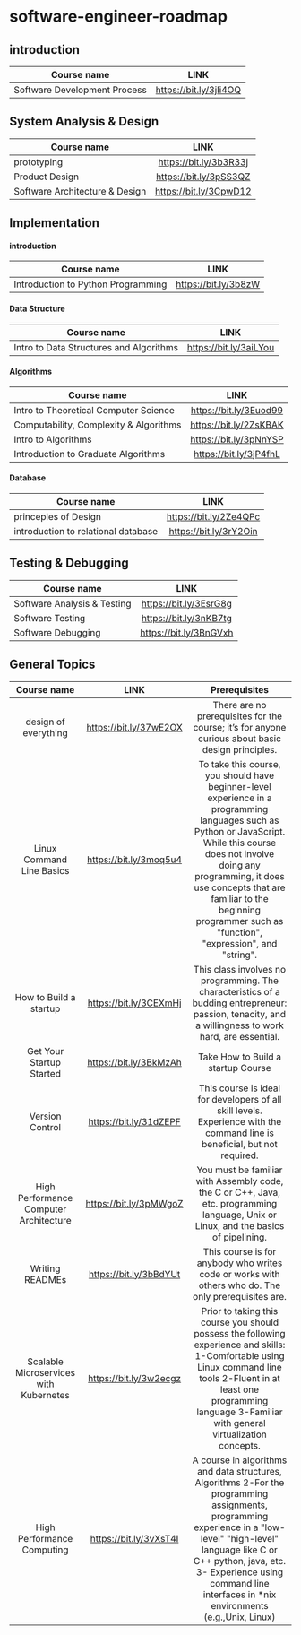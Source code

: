 # software-engineer-roadmap

## introduction
| Course name | LINK |
|----------|:-------------:|
| Software Development Process |    https://bit.ly/3jIi4OQ  |

## System Analysis & Design
| Course name | LINK |
|----------|:-------------:|
| prototyping |    https://bit.ly/3b3R33j  |
| Product Design |    https://bit.ly/3pSS3QZ  |
|Software Architecture & Design  |   https://bit.ly/3CpwD12  |


## Implementation

#### introduction
| Course name | LINK |
|----------|:-------------:|
| Introduction to Python Programming	 | https://bit.ly/3b8zW  

#### Data Structure
| Course name | LINK |
|----------|:-------------:|
| Intro to Data Structures and Algorithms		 | https://bit.ly/3aiLYou

#### Algorithms
| Course name | LINK |
|----------|:-------------:|
| Intro to Theoretical Computer Science |  https://bit.ly/3Euod99  |
| Computability, Complexity & Algorithms |  https://bit.ly/2ZsKBAK  |
|Intro to Algorithms  |   https://bit.ly/3pNnYSP  |
|Introduction to Graduate Algorithms  |   https://bit.ly/3jP4fhL  |

#### Database
| Course name | LINK |
|----------|:-------------:|
| princeples of Design	 |    https://bit.ly/2Ze4QPc  |
| introduction to relational database	 |    https://bit.ly/3rY2Oin  |


## Testing & Debugging
| Course name | LINK |
|----------|:-------------:|
| Software Analysis & Testing |    https://bit.ly/3EsrG8g  |
| Software Testing |    https://bit.ly/3nKB7tg  |
|Software Debugging  |   https://bit.ly/3BnGVxh  |


## General Topics
| Course name | LINK | Prerequisites
|:----------------:|:-------------:|:-------------------:|
| design of everything |  https://bit.ly/37wE2OX | There are no prerequisites for the course; it’s for anyone curious about basic design principles.
| Linux Command Line Basics | https://bit.ly/3moq5u4 |To take this course, you should have beginner-level experience in a programming languages such as Python or JavaScript. While this course does not involve doing any programming, it does use concepts that are familiar to the beginning programmer such as "function", "expression", and "string".
| How to Build a startup |  https://bit.ly/3CEXmHj | This class involves no programming. The characteristics of a budding entrepreneur: passion, tenacity, and a willingness to work hard, are essential.
| Get Your Startup Started | https://bit.ly/3BkMzAh | Take How to Build a startup Course
| Version Control |  https://bit.ly/31dZEPF | This course is ideal for developers of all skill levels. Experience with the command line is beneficial, but not required.
| High Performance Computer Architecture |  https://bit.ly/3pMWgoZ | You must be familiar with Assembly code, the C or C++, Java, etc. programming language, Unix or Linux, and the basics of pipelining.
| Writing READMEs |  https://bit.ly/3bBdYUt | This course is for anybody who writes code or works with others who do. The only prerequisites are.
| Scalable Microservices with Kubernetes |  https://bit.ly/3w2ecgz | Prior to taking this course you should possess the following experience and skills: 1-Comfortable using Linux command line tools 2-Fluent in at least one programming language 3-Familiar with general virtualization concepts.
| High Performance Computing |  https://bit.ly/3vXsT4I | A course in algorithms and data structures,  Algorithms 2-For the programming assignments, programming experience in a "low-level" "high-level" language like C or C++ python, java, etc.  3- Experience using command line interfaces in *nix environments (e.g.,Unix, Linux)



